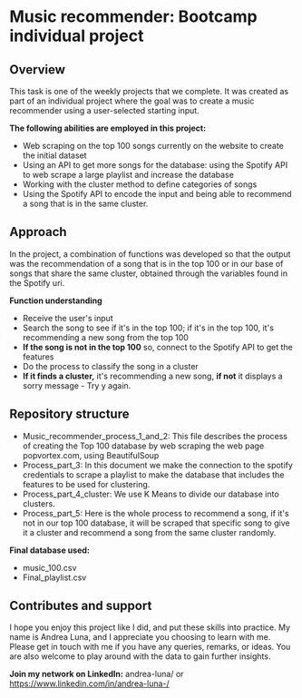 # Music recommender: Bootcamp individual project

## Overview

This task is one of the weekly projects that we complete. It was created as part of an individual project where the goal was to create a music recommender using a user-selected starting input.

**The following abilities are employed in this project:**

+ Web scraping on the top 100 songs currently on the website to create the initial dataset
+ Using an API to get more songs for the database: using the Spotify API to web scrape a large playlist and increase the database
+ Working with the cluster method to define categories of songs
+ Using the Spotify API to encode the input and being able to recommend a song that is in the same cluster.

## Approach

In the project, a combination of functions was developed so that the output was the recommendation of a song that is in the top 100 or in our base of songs that share the same cluster, obtained through the variables found in the Spotify uri.

**Function understanding**
+ Receive the user's input
+ Search the song to see if it's in the top 100; if it's in the top 100, it's recommending a new song from the top 100
+ **If the song is not in the top 100** so, connect to the Spotify API to get the features
+ Do the process to classify the song in a cluster
+ **If it finds a cluster,**  it's recommending a new song, **if not** it displays a sorry message - Try y again.

## Repository structure

+ Music_recommender_process_1_and_2: This file describes the process of creating the Top 100 database by web scraping the web page popvortex.com, using BeautifulSoup
+ Process_part_3: In this document we make the connection to the spotify credentials to scrape a playlist to make the database that includes the features to be used for clustering.
+ Process_part_4_cluster: We use K Means to divide our database into clusters.
+ Process_part_5: Here is the whole process to recommend a song, if it's not in our top 100 database, it will be scraped that specific song to give it a cluster and recommend a song from the same cluster randomly.

**Final database used:**
+ music_100.csv
+ Final_playlist.csv
 
## Contributes and support
I hope you enjoy this project like I did, and put these skills into practice. My name is Andrea Luna, and I appreciate you choosing to learn with me. Please get in touch with me if you have any queries, remarks, or ideas. You are also welcome to play around with the data to gain further insights.

**Join my network on LinkedIn:** andrea-luna/ or https://www.linkedin.com/in/andrea-luna-/
